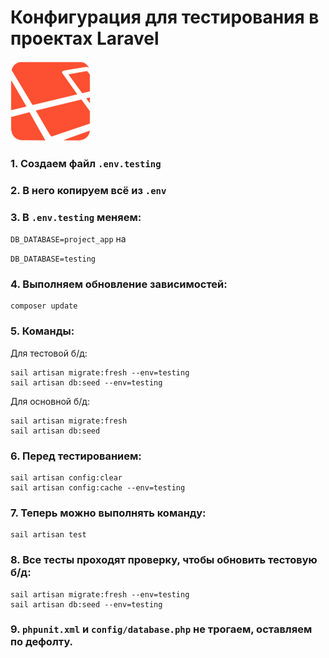 # Конфигурация для тестирования в проектах Laravel
![laravel_logo]

### 1. Создаем файл ``.env.testing``
### 2. В него копируем всё из ``.env``
### 3. В ``.env.testing`` меняем: 

``DB_DATABASE=project_app`` на 

``DB_DATABASE=testing``
### 4. Выполняем обновление зависимостей:
```
composer update
```
### 5. Команды:
Для тестовой б/д:
```
sail artisan migrate:fresh --env=testing
sail artisan db:seed --env=testing
```
Для основной б/д:
```
sail artisan migrate:fresh 
sail artisan db:seed 
```
### 6. Перед тестированием:
```
sail artisan config:clear
sail artisan config:cache --env=testing
```
### 7. Теперь можно выполнять команду:
```
sail artisan test 
```
### 8. Все тесты проходят проверку, чтобы обновить тестовую б/д:
```
sail artisan migrate:fresh --env=testing
sail artisan db:seed --env=testing
```
### 9. ``phpunit.xml`` и ``config/database.php`` не трогаем, оставляем по дефолту.

[laravel_logo]: img/laravel_logo.png